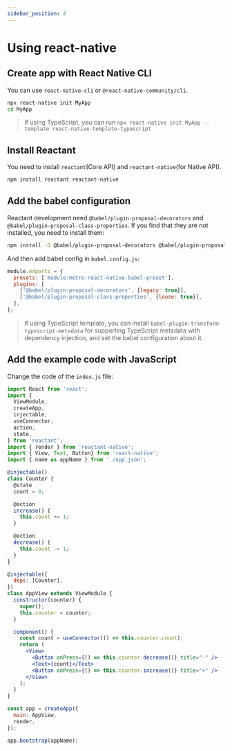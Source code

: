 ```yaml
---
sidebar_position: 4
---
```


# Using react-native

## Create app with React Native CLI

You can use `react-native-cli` or `@react-native-community/cli`.

```bash
npx react-native init MyApp
cd MyApp
```

> If using TypeScript, you can run `npx react-native init MyApp --template react-native-template-typescript`

## Install Reactant

You need to install `reactant`(Core API) and `reactant-native`(for Native API).

```bash npm2yarn
npm install reactant reactant-native
```

## Add the babel configuration

Reactant development need `@babel/plugin-proposal-decorators` and `@babel/plugin-proposal-class-properties`. If you find that they are not installed, you need to install them:

```bash npm2yarn
npm install -D @babel/plugin-proposal-decorators @babel/plugin-proposal-class-properties
```

And then add babel config in `babel.config.js`:

```js
module.exports = {
  presets: ['module:metro-react-native-babel-preset'],
  plugins: [
    ['@babel/plugin-proposal-decorators', {legacy: true}],
    ['@babel/plugin-proposal-class-properties', {loose: true}],
  ],
};
```

> If using TypeScript template, you can install `babel-plugin-transform-typescript-metadata` for supporting TypeScript metadata with dependency injection, and set the babel configuration about it.

## Add the example code with JavaScript

Change the code of the `index.js` file:

```jsx
import React from 'react';
import {
  ViewModule,
  createApp,
  injectable,
  useConnector,
  action,
  state,
} from 'reactant';
import { render } from 'reactant-native';
import { View, Text, Button} from 'react-native';
import { name as appName } from './app.json';

@injectable()
class Counter {
  @state
  count = 0;

  @action
  increase() {
    this.count += 1;
  }

  @action
  decrease() {
    this.count -= 1;
  }
}

@injectable({
  deps: [Counter],
})
class AppView extends ViewModule {
  constructor(counter) {
    super();
    this.counter = counter;
  }

  component() {
    const count = useConnector(() => this.counter.count);
    return (
      <View>
        <Button onPress={() => this.counter.decrease()} title="-" />
        <Text>{count}</Text>
        <Button onPress={() => this.counter.increase()} title="+" />
      </View>
    );
  }
}

const app = createApp({
  main: AppView,
  render,
});

app.bootstrap(appName);
```
